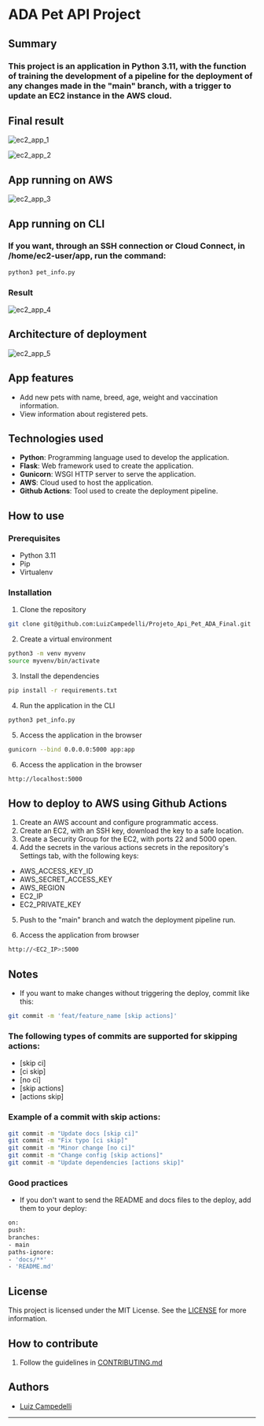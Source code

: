 # ADA Pet API Project

## Summary

### This project is an application in Python 3.11, with the function of training the development of a pipeline for the deployment of any changes made in the "main" branch, with a trigger to update an EC2 instance in the AWS cloud.

## Final result

![ec2_app_1](docs/assets/Pet_info_index.png)

![ec2_app_2](docs/assets/Pet_info_results.png)

## App running on AWS

![ec2_app_3](docs/assets/pet_gif.gif)

## App running on CLI

### If you want, through an SSH connection or Cloud Connect, in /home/ec2-user/app, run the command:

```bash
python3 pet_info.py
```
### Result

![ec2_app_4](docs/assets/ec2_cli.png)

## Architecture of deployment

![ec2_app_5](docs/assets/architecture.svg)

## App features

- Add new pets with name, breed, age, weight and vaccination information.
- View information about registered pets.

## Technologies used

- **Python**: Programming language used to develop the application.
- **Flask**: Web framework used to create the application.
- **Gunicorn**: WSGI HTTP server to serve the application.
- **AWS**: Cloud used to host the application.
- **Github Actions**: Tool used to create the deployment pipeline.

## How to use

### Prerequisites

- Python 3.11
- Pip
- Virtualenv

### Installation

1. Clone the repository

```bash
git clone git@github.com:LuizCampedelli/Projeto_Api_Pet_ADA_Final.git
```

2. Create a virtual environment

```bash
python3 -m venv myvenv
source myvenv/bin/activate
```

3. Install the dependencies

```bash
pip install -r requirements.txt
```

4. Run the application in the CLI

```bash
python3 pet_info.py
```

5. Access the application in the browser

```bash
gunicorn --bind 0.0.0.0:5000 app:app
```

6. Access the application in the browser

```bash
http://localhost:5000
```

## How to deploy to AWS using Github Actions

1. Create an AWS account and configure programmatic access.
2. Create an EC2, with an SSH key, download the key to a safe location.
3. Create a Security Group for the EC2, with ports 22 and 5000 open.
4. Add the secrets in the various actions secrets in the repository's Settings tab, with the following keys:
- AWS_ACCESS_KEY_ID
- AWS_SECRET_ACCESS_KEY
- AWS_REGION
- EC2_IP
- EC2_PRIVATE_KEY

5. Push to the "main" branch and watch the deployment pipeline run.

6. Access the application from browser

```bash
http://<EC2_IP>:5000
```

## Notes

- If you want to make changes without triggering the deploy, commit like this:

```bash
git commit -m 'feat/feature_name [skip actions]'
```

### The following types of commits are supported for skipping actions:

- [skip ci]
- [ci skip]
- [no ci]
- [skip actions]
- [actions skip]

### Example of a commit with skip actions:

```bash
git commit -m "Update docs [skip ci]"
git commit -m "Fix typo [ci skip]"
git commit -m "Minor change [no ci]"
git commit -m "Change config [skip actions]"
git commit -m "Update dependencies [actions skip]"
```

### Good practices

- If you don't want to send the README and docs files to the deploy, add them to your deploy:

```bash
on:
push:
branches:
- main
paths-ignore:
- 'docs/**'
- 'README.md'
```

## License

This project is licensed under the MIT License. See the [LICENSE](LICENSE) for more information.

## How to contribute

1. Follow the guidelines in [CONTRIBUTING.md](docs/CONTRIBUTING_EN.md)

## Authors

- [Luiz Campedelli](https://github.com/LuizCampedelli)

---
